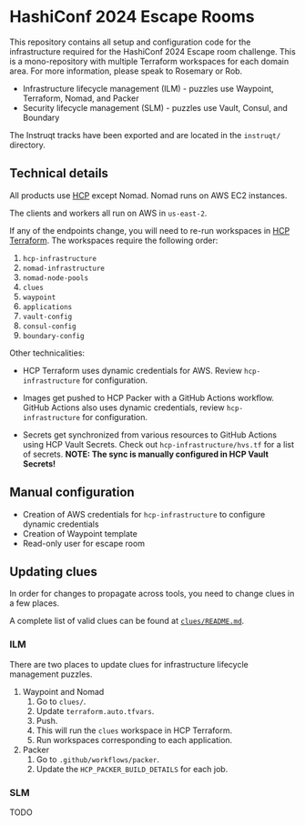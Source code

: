 # HashiConf 2024 Escape Rooms

This repository contains all setup and configuration code for the infrastructure required for the HashiConf 2024 Escape room challenge. This is a mono-repository with multiple Terraform workspaces for each domain area. For more information, please speak to Rosemary or Rob.

* Infrastructure lifecycle management (ILM) - puzzles use Waypoint, Terraform, Nomad, and Packer
* Security lifecycle management (SLM) - puzzles use Vault, Consul, and Boundary

The Instruqt tracks have been exported and are located in the `instruqt/` directory.

## Technical details

All products use [HCP](https://portal.cloud.hashicorp.com/orgs/9bb8f131-ef42-41f7-af76-5c18ea485b27/projects/40b67f0b-12b6-4184-9613-45cc9ef381f2)
except Nomad. Nomad runs on AWS EC2 instances.

The clients and workers all run on AWS in `us-east-2`.

If any of the endpoints change, you will need to re-run workspaces in
[HCP Terraform](https://app.terraform.io/app/hashicorp-team-da-beta/workspaces?project=prj-xNaqDZgrzXfEWSuY).
The workspaces require the following order:

1. `hcp-infrastructure`
1. `nomad-infrastructure`
1. `nomad-node-pools`
1. `clues`
1. `waypoint`
1. `applications`
1. `vault-config`
1. `consul-config`
1. `boundary-config`

Other technicalities:

- HCP Terraform uses dynamic credentials for AWS. Review `hcp-infrastructure` for configuration.

- Images get pushed to HCP Packer with a GitHub Actions workflow.
  GitHub Actions also uses dynamic credentials, review `hcp-infrastructure` for configuration.

- Secrets get synchronized from various resources to
  GitHub Actions using HCP Vault Secrets. Check out `hcp-infrastructure/hvs.tf`
  for a list of secrets. **NOTE: The sync is manually configured in HCP Vault Secrets!**

## Manual configuration

- Creation of AWS credentials for `hcp-infrastructure` to configure dynamic credentials
- Creation of Waypoint template
- Read-only user for escape room

## Updating clues

In order for changes to propagate across tools, you need to change
clues in a few places.

A complete list of valid clues can be found at [`clues/README.md`](./clues/README.md).

### ILM

There are two places to update clues for infrastructure lifecycle management puzzles.

1. Waypoint and Nomad
   1. Go to `clues/`.
   1. Update `terraform.auto.tfvars`.
   1. Push.
   1. This will run the `clues` workspace in HCP Terraform.
   1. Run workspaces corresponding to each application.
1. Packer
   1. Go to `.github/workflows/packer`.
   1. Update the `HCP_PACKER_BUILD_DETAILS` for each job.

### SLM

TODO